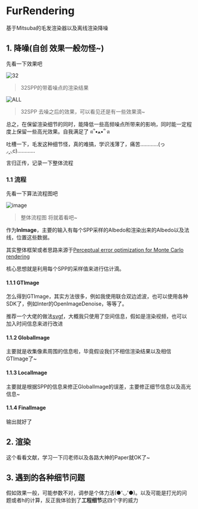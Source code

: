 # FurRendering

基于Mitsuba的毛发渲染器以及离线渲染降噪

## 1. 降噪(自创 效果一般勿怪~)

先看一下效果吧 

![32](https://github.com/luoshuifan/Fur/assets/109076683/513750c9-464c-4998-a9b2-ab05993814a5)
> 32SPP的带着噪点的渲染结果

![ALL](https://github.com/luoshuifan/Fur/assets/109076683/92f9f50c-7bce-4531-a513-a8f9d34c116b)
> 32SPP 去噪之后的效果，可以看见还是有一些效果滴~

总之，在保留渲染细节的同时，能降低一些高频噪点所带来的影响，同时能一定程度上保留一些高光效果。自我满足了 ฅ՞•ﻌ•՞ ต

吐槽一下，毛发这种细节怪，真的难搞，学识浅薄了，痛苦…………(っ◞‸◟c)…………

言归正传，记录一下整体流程
### 1.1 流程
先看一下算法流程图吧 

![image](https://github.com/luoshuifan/Fur/assets/109076683/3560f719-2485-443b-b54d-4a5b532cee30)
> 整体流程图 将就着看吧~

作为**InImage**，主要的输入有每个SPP采样的Albedo和渲染出来的Albedo以及法线，位置这些数据。

其实整体框架或者思路来源于[Perceptual error optimization for Monte Carlo rendering](https://dl.acm.org/doi/10.1145/3504002)

核心思想就是利用每个SPP的采样值来进行估计滴。

#### 1.1.1 GTImage 
怎么得到GTImage，其实方法很多，例如我使用联合双边滤波，也可以使用各种SDK了，例如Inter的OpenImageDenoise，等等了。

推荐一个大佬的做法[svgf](https://zhuanlan.zhihu.com/p/28288053)，大概我只使用了空间信息，假如是渲染视频，也可以加入时间信息来进行改进

#### 1.1.2 GlobalImage

主要就是收集像素周围的信息啦，毕竟假设我们不相信渲染结果以及相信GTImage了~

#### 1.1.3 LocalImage

主要就是根据SPP的信息来修正GlobalImage的误差，主要修正细节信息以及高光信息~

#### 1.1.4 FinalImage

输出就好了

## 2. 渲染
这个看看文献，学习一下闫老师以及各路大神的Paper就OK了~

## 3. 遇到的各种细节问题
假如效果一般，可能参数不对，调参是个体力活(●'◡'●)。以及可能是打光的问题或者h的计算，反正我体验到了**工程细节**这四个字的威力




